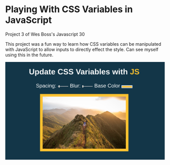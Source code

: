 # Playing With CSS Variables in JavaScript
Project 3 of Wes Boss's Javascript 30

This project was a fun way to learn how CSS variables can be manipulated with JavaScript to allow inputs to directly effect the style. Can see myself using this in the future.

<img src="screenshot.png"/>
